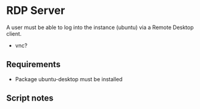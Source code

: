 # RDP Server

A user must be able to log into the instance (ubuntu) via a Remote Desktop client.

- vnc?
 
## Requirements

- Package ubuntu-desktop must be installed

## Script notes



